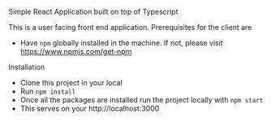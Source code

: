 Simple React Application built on top of Typescript
    
   This is a user facing front end application. Prerequisites for the client are 
     
   - Have `npm` globally installed in the machine. If not, please visit https://www.npmjs.com/get-npm

Installation

 - Clone this project in your local
 - Run `npm install`
 - Once all the packages are installed run the project locally with
    `npm start`
 - This serves on your http://localhost:3000
 